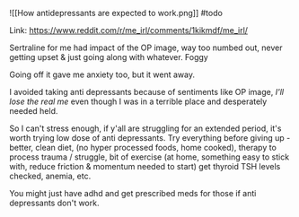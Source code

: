 ![[How antidepressants are expected to work.png]]
#todo

Link: https://www.reddit.com/r/me_irl/comments/1kikmdf/me_irl/ 

Sertraline for me had impact of the OP image, way too numbed out, never getting upset & just going along with whatever. Foggy 

Going off it gave me anxiety too, but it went away. 

I avoided taking anti depressants because of sentiments like OP image, *I'll lose the real me* even though I was in a terrible place and desperately needed held. 

So I can't stress enough, if y'all are struggling for an extended period, it's worth trying low dose of anti depressants. Try everything before giving up - better, clean diet, (no hyper processed foods, home cooked), therapy to process trauma / struggle, bit of exercise (at home, something easy to stick with, reduce friction & momentum needed to start) get thyroid TSH levels checked, anemia, etc. 

You might just have adhd and get prescribed meds for those if anti depressants don't work. 